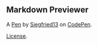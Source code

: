 Markdown Previewer
------------------


A [Pen](https://codepen.io/siegfried13/pen/PoPpboq) by [Siegfried13](https://codepen.io/siegfried13) on [CodePen](https://codepen.io).

[License](https://codepen.io/siegfried13/pen/PoPpboq/license).